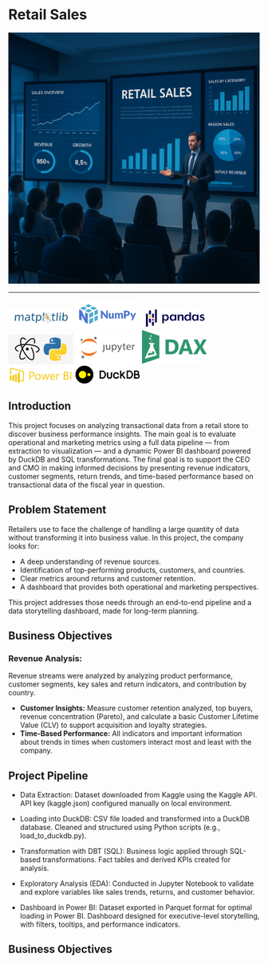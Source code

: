 # Retail Sales
![](images/retail-sales-introduction.png)

---
<img src="images/matplotlib-logo.png" alt="Matplotlib Logo" width="130"/> <img src="images/numpy-logo.png" alt="Numpy Logo" width="130"/> <img src="images/pandas-logo.jpg" alt="Pandas Logo" width="130"/> <img src="images/atom-logo.png" alt="Streamlit Logo" width="130"/> <img src="images/jupyter-logo.png" alt="Jupyter Logo" width="130"/> <img src="images/dax-logo.png" alt="Dax Logo" width="130"/> <img src="images/powerbi-logo.png" alt="Power BI Logo" width="130"/> <img src="images/duckdb-logo.png" alt="DuckDB Logo" width="130"/>

## Introduction
This project focuses on analyzing transactional data from a retail store to discover business performance insights. The main goal is to evaluate operational and marketing metrics using a full data pipeline — from extraction to visualization — and a dynamic Power BI dashboard powered by DuckDB and SQL transformations.
The final goal is to support the CEO and CMO in making informed decisions by presenting revenue indicators, customer segments, return trends, and time-based performance based on transactional data of the fiscal year in question.

## Problem Statement
Retailers use to face the challenge of handling a large quantity of data without transforming it into business value. In this project, the company looks for:

- A deep understanding of revenue sources.
- Identification of top-performing products, customers, and countries.
- Clear metrics around returns and customer retention.
- A dashboard that provides both operational and marketing perspectives.

This project addresses those needs through an end-to-end pipeline and a data storytelling dashboard, made for long-term planning.

## Business Objectives
### **Revenue Analysis:**
Revenue streams were analyzed by analyzing product performance, customer segments, key sales and return indicators, and contribution by country.
- **Customer Insights:**
Measure customer retention analyzed, top buyers, revenue concentration (Pareto), and calculate a basic Customer Lifetime Value (CLV) to support acquisition and loyalty strategies.
- **Time-Based Performance:**
All indicators and important information about trends in times when customers interact most and least with the company.

## Project Pipeline
- Data Extraction:
Dataset downloaded from Kaggle using the Kaggle API.
API key (kaggle.json) configured manually on local environment.

- Loading into DuckDB:
CSV file loaded and transformed into a DuckDB database.
Cleaned and structured using Python scripts (e.g., load_to_duckdb.py).

- Transformation with DBT (SQL):
Business logic applied through SQL-based transformations.
Fact tables and derived KPIs created for analysis.

- Exploratory Analysis (EDA):
Conducted in Jupyter Notebook to validate and explore variables like sales trends, returns, and customer behavior.

- Dashboard in Power BI:
Dataset exported in Parquet format for optimal loading in Power BI.
Dashboard designed for executive-level storytelling, with filters, tooltips, and performance indicators.














## Business Objectives





